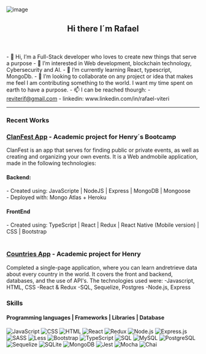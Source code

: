 ![image](https://user-images.githubusercontent.com/72759173/138168932-aff98f05-6453-4c66-a191-5952b37331a1.png)

<h2 align="center"> Hi there I´m Rafael</a></h2>
<br />
<br />
- 👋 Hi, I’m a Full-Stack developer who loves to create new things that serve a purpose 
- 👀 I’m interested in Web development, blockchain technology, Cybersecurity and AI. 
- 🌱 I’m currently learning React, typescript, MongoDb.
- 💞️ I’m looking to collaborate on any project or idea that makes me feel I am contributing something to the world. I want my time spent on earth to have a purpose.
- 📫 I can be reached thourgh: 
        - <a href="mailto:reviterif@gmail.com">reviterif@gmail.com</a>    
        - linkedin: www.linkedin.com/in/rafael-viteri
 <hr />

### Recent Works

<h3><a href="#" target="_blank">ClanFest App</a> - Academic project for Henry´s Bootcamp</h3>
<p>
ClanFest is an app that serves for finding public or private events, as well as creating and organizing your own events. It is a Web andmobile application,
made in the following technologies:
</p>
<h4>Backend:</h4>
- Created using: JavaScripte | NodeJS | Express | MongoDB | Mongoose <br />
- Deployed with: Mongo Atlas + Heroku  <br />

<h4>FrontEnd</h4>
- Created using: TypeScript | React | Redux | React Native (Mobile version) | CSS | Bootstrap <br />
<br />

<h3> <a href="https://github.com/NaniBM/DogAppPI" target="_blank">Countries App</a> - Academic project for Henry</h3>
Completed a single-page application, where you can learn andretrieve data about every country in the world.
It covers the front and backend,
databases, and the use of API's.
The technologies used were:
-Javascript, HTML, CSS
-React & Redux
-SQL, Sequelize, Postgres
-Node.js, Express
<br />
                                  
                                  
### Skills

<h4>Programming languages | Frameworks | Libraries | Database</h4>
<p>
  <img alt="JavaScript" src="https://img.shields.io/badge/JavaScript-F7DF1E.svg?logo=javascript&logoColor=black">
  <img alt="CSS" src="https://img.shields.io/badge/CSS-1572B6.svg?logo=css3&logoColor=white">
  <img alt="HTML" src="https://img.shields.io/badge/HTML-E34F26.svg?logo=html5&logoColor=white">
  <img alt="React" src="https://img.shields.io/badge/React-20232a.svg?logo=react&logoColor=white">
  <img alt="Redux" src="https://img.shields.io/badge/Redux-764ABC.svg?logo=redux&logoColor=white">
  <img alt="Node.js" src="https://img.shields.io/badge/Node.js-43853D.svg?logo=node.js&logoColor=white">
  <img alt="Express.js" src="https://img.shields.io/badge/Express.js-404d59.svg?logo=express&logoColor=white">
  <img alt="SASS" src="https://img.shields.io/badge/Sass-hotpink.svg?logo=SASS&logoColor=white">  
  <img alt="Less" src="https://img.shields.io/badge/Less-1D365D.svg?logo=Les&logoColor=white">  
  <img alt="Bootstrap" src="https://img.shields.io/badge/Bootstrap-7952B3.svg?logo=bootstrap&logoColor=white">
  <img alt="TypeScript" src="https://img.shields.io/badge/TypeScript-007ACC.svg?logo=typescript&logoColor=white">
  <img alt="SQL" src="https://custom-icon-badges.herokuapp.com/badge/SQL-025E8C.svg?logo=sql&logoColor=white">
  <img alt="MySQL" src="https://img.shields.io/badge/MySQL-00f.svg?logo=mysql&logoColor=white">
  <img alt="PostgreSQL" src ="https://img.shields.io/badge/PostgreSQL-316192.svg?logo=postgresql&logoColor=white">
  <img alt="Sequelize" src ="https://img.shields.io/badge/Sequelize-52B0E7.svg?logo=Sequelize&logoColor=white">
  <img alt="SQLite" src ="https://img.shields.io/badge/SQLite-07405e.svg?logo=sqlite&logoColor=white">
  <img alt="MongoDB" src ="https://img.shields.io/badge/MongoDB-47A248.svg?logo=mongodb&logoColor=white">
  <img alt="Jest" src="https://img.shields.io/badge/Jest-C21325.svg?logo=jest&logoColor=white">
  <img alt="Mocha" src="https://img.shields.io/badge/Mocha-8D6748.svg?logo=Mocha&logoColor=white">
  <img alt="Chai" src="https://img.shields.io/badge/Chai-A30701.svg?logo=Chai&logoColor=white">
   
</p>                                  

<!---
rafaelvf/rafaelvf is a ✨ special ✨ repository because its `README.md` (this file) appears on your GitHub profile.
You can click the Preview link to take a look at your changes.
--->

